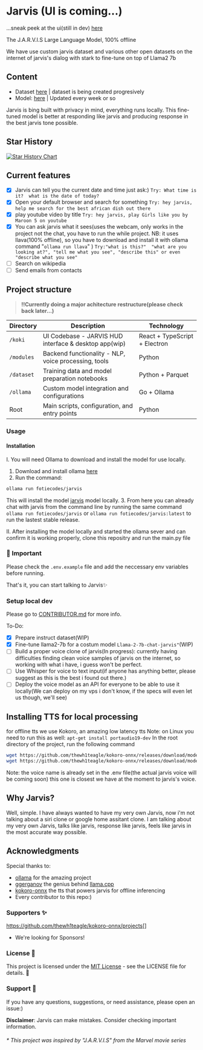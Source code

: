 # Jarvis (UI is coming...)
...sneak peek at the ui(still in dev) [here](https://github.com/clevaway/J.A.R.V.I.S/tree/main/koki)

The J.A.R.V.I.S Large Language Model, 100% offline

We have use custom jarvis dataset and various other open datasets on the internet of jarvis's dialog with stark to fine-tune on top of Llama2 7b

## Content

- Dataset [here](https://huggingface.co/datasets/fotiecodes/jarvis-llama2-dataset) | dataset is being created progresively
- Model: [here](https://huggingface.co/fotiecodes/Llama-2-7b-chat-jarvis) | Updated every week or so

Jarvis is bing built with privacy in mind, everything runs locally. This fine-tuned model is better at responding like jarvis and producing response in the best jarvis tone possible.

## Star History

<a href="https://www.star-history.com/#clevaway/J.A.R.V.I.S&Date">
 <picture>
   <source media="(prefers-color-scheme: dark)" srcset="https://api.star-history.com/svg?repos=clevaway/J.A.R.V.I.S&type=Date&theme=dark" />
   <source media="(prefers-color-scheme: light)" srcset="https://api.star-history.com/svg?repos=clevaway/J.A.R.V.I.S&type=Date" />
   <img alt="Star History Chart" src="https://api.star-history.com/svg?repos=clevaway/J.A.R.V.I.S&type=Date" />
 </picture>
</a>

## Current features

- [x] Jarvis can tell you the current date and time just ask:) `Try: What time is it?  what is the date of today?`
- [x] Open your default browser and search for something `Try: hey jarvis, help me search for the best african dish out there`
- [x] play youtube video by title `Try: hey jarvis, play Girls like you by Maroon 5 on youtube`
- [x] You can ask jarvis what it sees(uses the webcam, only works in the project not the chat, you have to run the while project. NB: it uses llava(100% offline), so you have to download and install it with ollama command "`ollama run llava`" )  `Try:"what is this?"  "what are you looking at?", "tell me what you see", "describe this" or even "describe what you see"`
- [ ] Search on wikipedia
- [ ] Send emails from contacts

## Project structure
> **‼️Currently doing a major achitecture restructure(please check back later...)**
> 
| Directory | Description | Technology |
|-----------|-------------|------------|
| `/koki` | UI Codebase - JARVIS HUD interface & desktop app(wip) | React + TypeScript + Electron |
| `/modules` | Backend functionality - NLP, voice processing, tools | Python |
| `/dataset` | Training data and model preparation notebooks | Python + Parquet |
| `/ollama` | Custom model integration and configurations | Go + Ollama |
| Root | Main scripts, configuration, and entry points | Python |

### Usage

#### Installation

I. You will need Ollama to download and install the model for use locally.

1. Download and install ollama [here](https://ollama.com/)
2. Run the command:

  ```bash
ollama run fotiecodes/jarvis
  ```

  This will install the model [jarvis](https://ollama.com/fotiecodes/jarvis) model locally.
3. From here you can already chat with jarvis from the command line by running the same command `ollama run fotiecodes/jarvis` or `ollama run fotiecodes/jarvis:latest` to run the lastest stable release.

II. After installing the model locally and started the ollama sever and can confirm it is working properly, clone this repositry and run the main.py file

### 🚨 Important

Please check the `.env.example` file and add the neccessary env variables before running.

That's it, you can start talking to Jarvis✨

### Setup local dev

Please go to [CONTRIBUTOR.md](CONTRIBUTOR.md) for more info.

To-Do:

- [x] Prepare instruct dataset(WIP)
- [x] Fine-tune llama2-7b for a costum model `Llama-2-7b-chat-jarvis"`(WIP)
- [ ] Build a proper voice clone of jarvis(In progress): currently having difficulties finding clean voice samples of jarvis on the internet, so working with what i have, i guess won't be perfect.
- [ ] Use Whisper for voice to text input(if anyone has anything better, please suggest as this is the best i found out there.)
- [ ] Deploy the voice model as an API for everyone to be able to use it locally(We can deploy on my vps i don't know, if the specs will even let us though, we'll see)

<!-- ## Converting model from hf to gguf file
Command:
```bash
python llama.cpp/convert.py jarvis-hf \
  --outfile jarvis-7b-v0.1.gguf \
  --outtype q8_0
``` -->

## Installing TTS for local processing

for offline tts we use Kokoro, an amazing low latency tts
Note: on Linux you need to run this as well: `apt-get install portaudio19-dev`
In the root directory of the project, run the following command

```bash
wget https://github.com/thewh1teagle/kokoro-onnx/releases/download/model-files/kokoro-v0_19.onnx
wget https://github.com/thewh1teagle/kokoro-onnx/releases/download/model-files/voices.json
```

Note: the voice name is already set in the .env file(the actual jarvis voice will be coming soon) this one is closest we have at the moment to jarvis's voice.

## Why Jarvis?

Well, simple. I have always wanted to have my very own Jarvis, now i'm not talking about a siri clone or google home assitant clone. I am talking about my very own Jarvis, talks like jarvis, response like jarvis, feels like jarvis in the most accurate way possible.

## Acknowledgments

Special thanks to:

- [ollama]([ollama](https://github.com/ollama/ollama)) for the amazing project
- [ggerganov](https://github.com/ggerganov) the genius behind [llama.cpp](https://github.com/ggerganov/llama.cpp)
- [kokoro-onnx](https://github.com/thewh1teagle/kokoro-onnx) the tts that powers jarvis for offline inferencing
- Every contributor to this repo:)

### Supporters ✨
<https://github.com/thewh1teagle/kokoro-onnx/projects[>]

- We're looking for Sponsors!

### License 📜

This project is licensed under the [MIT License](LICENSE) - see the LICENSE file for details. 📄

### Support 💬

If you have any questions, suggestions, or need assistance, please open an issue:)

**Disclaimer**:
Jarvis can make mistakes. Consider checking important information.

###### * This project was inspired by "J.A.R.V.I.S" from the Marvel movie series
